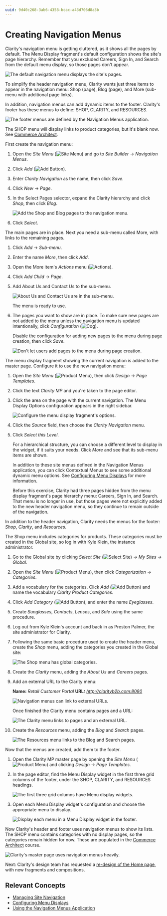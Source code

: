 ```yaml
---
uuid: 9d40c268-3ab6-4358-bcac-a43d706d8a3b
---
```

# Creating Navigation Menus

Clarity's navigation menu is getting cluttered, as it shows all the pages by default. The Menu Display fragment's default configuration shows the site's page hierarchy. Remember that you excluded Careers, Sign In, and Search from the default menu display, so those pages don't appear.

![The default navigation menu displays the site's pages.](./creating-navigation-menus/images/01.png)

To simplify the header navigation menu, Clarity wants just three items to appear in the navigation menu: Shop (page), Blog (page), and More (sub-menu with additional page links).

In addition, navigation menus can add dynamic items to the footer. Clarity's footer has these menus to define: SHOP, CLARITY, and RESOURCES.

![The footer menus are defined by the Navigation Menus application.](./creating-navigation-menus/images/06.png)

The SHOP menu will display links to product categories, but it's blank now. See [Commerce Architect](../../commerce-architect.md).

First create the navigation menu:

1. Open the *Site Menu* (![Site Menu](../../images/icon-product-menu.png)) and go to _Site Builder_ &rarr; _Navigation Menus_.

1. Click *Add* (![Add Button](../../images/icon-add.png)).

1. Enter _Clarity Navigation_ as the name, then click _Save_.

1. Click _New_ &rarr; _Page_.

1. In the Select Pages selector, expand the Clarity hierarchy and click _Shop_, then click _Blog_.

   ![Add the Shop and Blog pages to the navigation menu.](./creating-navigation-menus/images/02.png)

1. Click _Select_.

The main pages are in place. Next you need a sub-menu called More, with links to the remaining pages.

1. Click _Add_ &rarr; _Sub-menu_.

1. Enter the name _More_, then click _Add_.

1. Open the More item's *Actions* menu (![Actions](../../images/icon-actions.png)).

1. Click _Add Child_ &rarr; _Page_.

1. Add About Us and Contact Us to the sub-menu.

   ![About Us and Contact Us are in the sub-menu.](./creating-navigation-menus/images/03.png)

   The menu is ready to use.

1. The pages you want to show are in place. To make sure new pages are not added to the menu unless the navigation menu is updated intentionally, click *Configuration* (![Cog](../../images/icon-cog3.png)).

   Disable the configuration for adding new pages to the menu during page creation, then click _Save_.

   <!--If this configuration text is changed it will require a new screenshot: see https://liferay.slack.com/archives/CL9RTSZ52/p1695737943028559 -->

   ![Don't let users add pages to the menu during page creation.](./creating-navigation-menus/images/05.png)

The menu display fragment showing the current navigation is added to the master page. Configure it to use the new navigation menu:

1. Open the _Site Menu_ (![Product Menu](../../images/icon-product-menu.png)), then click _Design_ &rarr; _Page Templates_.

1. Click the text _Clarity MP_ and you're taken to the page editor.

1. Click the area on the page with the current navigation. The Menu Display Options configuration appears in the right sidebar.

   ![Configure the menu display fragment's options.](./creating-navigation-menus/images/04.png)

1. Click the _Source_ field, then choose the _Clarity Navigation_ menu.

1. Click _Select this Level_. 

   For a hierarchical structure, you can choose a different level to display in the widget, if it suits your needs. Click _More_ and see that its sub-menu items are shown.

   In addition to these site menus defined in the Navigation Menus application, you can click Contextual Menus to see some additional dynamic menu options. See [Configuring Menu Displays](https://learn.liferay.com/en/w/dxp/site-building/site-navigation/configuring-menu-displays) for more information.

   Before this exercise, Clarity had three pages hidden from the menu display fragment's page hierarchy menu: Careers, Sign In, and Search. That menu is no longer in use, but those pages were not explicitly added to the new header navigation menu, so they continue to remain outside of the navigation.

In addition to the header navigation, Clarity needs the menus for the footer: *Shop*, *Clarity*, and *Resources*.

The Shop menu includes categories for products. These categories must be created in the Global site, so log in with Kyle Klein, the instance administrator.

<!-- We should not configure the Shop menu in this course. It should all be done in the Commerce course. I definitely don't want to introduce categories here; they're reserved for the next course (Content Manager). -Rich -->

1. Go to the Global site by clicking *Select Site* (![Select Site](../../images/icon-compass.png)) &rarr; *My Sites* &rarr; *Global*.

1. Open the _Site Menu_ (![Product Menu](../../images/icon-product-menu.png)), then click _Categorization_ &rarr; _Categories_.

1. Add a vocabulary for the categories. Click *Add* (![Add Button](../../images/icon-plus.png)) and name the vocabulary *Clarity Product Categories*.

1. Click *Add Category* (![Add Button](../../images/icon-add.png)), and enter the name *Eyeglasses*. 

1. Create *Sunglasses*, *Contacts*, *Lenses*, and *Sale* using the same procedure.

1. Log out from Kyle Klein's account and back in as Preston Palmer, the site administrator for Clarity.

1. Following the same basic procedure used to create the header menu, create the *Shop* menu, adding the categories you created in the Global site:

   ![The Shop menu has global categories.](./creating-navigation-menus/images/07.png)

1. Create the *Clarity* menu, adding the *About Us* and *Careers* pages.

1. Add an external URL to the Clarity menu: 

   **Name:** *Retail Customer Portal*
   **URL:** *http://clarityb2b.com:8080*
   <!-- Update above link to the actual site address -->

   ![Navigation menus can link to external URLs.](./creating-navigation-menus/images/10.png)

   Once finished the Clarity menu contains pages and a URL:

   ![The Clarity menu links to pages and an external URL.](./creating-navigation-menus/images/08.png)

1. Create the *Resources* menu, adding the *Blog* and *Search* pages.

   ![The Resources menu links to the Blog and Search pages.](./creating-navigation-menus/images/09.png)

Now that the menus are created, add them to the footer.

1. Open the Clarity MP master page by opening the _Site Menu_ (![Product Menu](../../images/icon-product-menu.png)) and clicking _Design_ &rarr; _Page Templates_.

1. In the page editor, find the Menu Display widget in the first three grid columns of the footer, under the SHOP, CLARITY, and RESOURCES headings. 

   ![The first three grid columns have Menu display widgets.](./creating-navigation-menus/images/13.png)

1. Open each Menu Display widget's configuration and choose the appropriate menu to display.

   ![Display each menu in a Menu Display widget in the footer.](./creating-navigation-menus/images/11.png)

Now Clarity's header and footer uses navigation menus to show its lists. The SHOP menu contains categories with no display pages, so the categories remain hidden for now. These are populated in the [Commerce Architect](../../commerce-architect.md) course.

![Clarity's master page uses navigation menus heavily.](./creating-navigation-menus/images/12.png)

Next: Clarity's design team has requested a [re-design of the Home page](./designing-the-home-page.md), with new fragments and compositions.

## Relevant Concepts

* [Managing Site Navigation](https://learn.liferay.com/en/w/dxp/site-building/site-navigation/managing-site-navigation)
* [Configuring Menu Displays](https://learn.liferay.com/en/w/dxp/site-building/site-navigation/configuring-menu-displays)
* [Using the Navigation Menus Application](https://learn.liferay.com/en/w/dxp/site-building/site-navigation/using-the-navigation-menus-application)
